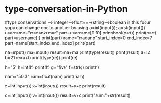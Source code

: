 # type-conversation-in-Python


#type conservations ==> integer==>float==->string==>boolean  in this foour yopu can change one to another by using a=int(input()); a=str(input())
username="madankumar"
part=username[0:10]
print(bool(part))
print(part)
part=username[:]
print(part)
name="madanp"
start_index=0
end_index=7
part=name[start_index:end_index]
print(part)

na=input()
ma=input()
result=na+ma
print(type(result))
print(result)
a=12
b=21
re=a+b
print(type(re))
print(re)

h="5"
h=int(h)
print(h)
g="five"
f=str(g)
print(f)

nam="50.3"
nam=float(nam)
print(nam)

z=int(input())
x=int(input())
result=x+z
print(result)

c=int(input())
v=int(input())
result=v+c
print("sum:"+str(result))

